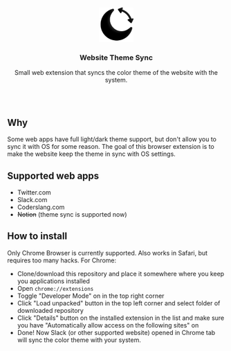 <br />
<p align="center">
  <p align="center">
    <img src="icons/vector.svg" alt="Icon" width="80">
  </p>
  <h3 align="center">Website Theme Sync</h3>
  <p align="center">
    Small web extension that syncs the color theme of the website with the system.
<!--     <br />
    <br />
    <a href="https://ryaposov.com">View Demo</a> -->
  </p>
</p>
<br />
<br />

## Why

Some web apps have full light/dark theme support, but don't allow you to sync it with OS for some reason. The goal of this browser extension is to make the website keep the theme in sync with OS settings.

## Supported web apps

* Twitter.com
* Slack.com
* Coderslang.com
* ~~Notion~~ (theme sync is supported now)

## How to install

Only Chrome Browser is currently supported. Also works in Safari, but requires too many hacks. For Chrome:

* Clone/download this repository and place it somewhere where you keep you applications installed
* Open `chrome://extensions`
* Toggle "Developer Mode" on in the top right corner
* Click "Load unpacked" button in the top left corner and select folder of downloaded repository
* Click "Details" button on the installed extension in the list and make sure you have "Automatically allow access on the following sites" on
* Done! Now Slack (or other supported website) opened in Chrome tab will sync the color theme with your system.
